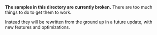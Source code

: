 **The samples in this directory are currently broken.** There are too much things to do to get them to work.

Instead they will be rewritten from the ground up in a future update, with new features and optimizations.